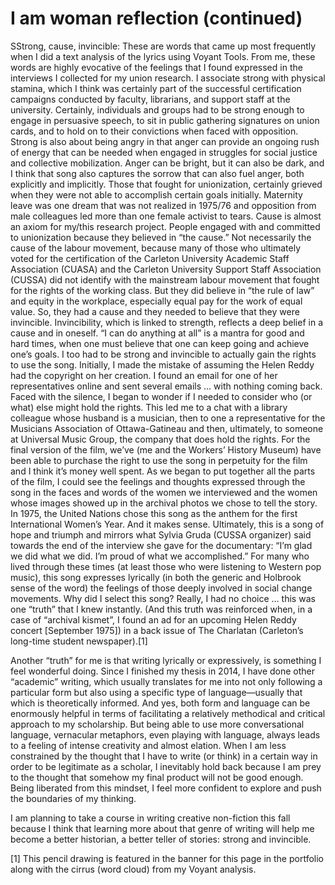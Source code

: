 # I am woman reflection (continued)

SStrong, cause, invincible: These are words that came up most frequently when I did a text analysis of the lyrics using Voyant Tools. From me, these words are highly evocative of the feelings that I found expressed in the interviews I collected for my union research. I associate strong with physical stamina, which I think was certainly part of the successful certification campaigns conducted by faculty, librarians, and support staff at the university. Certainly, individuals and groups had to be strong enough to engage in persuasive speech, to sit in public gathering signatures on union cards, and to hold on to their convictions when faced with opposition. Strong is also about being angry in that anger can provide an ongoing rush of energy that can be needed when engaged in struggles for social justice and collective mobilization.
Anger can be bright, but it can also be dark, and I think that song also captures the sorrow that can also fuel anger, both explicitly and implicitly. Those that fought for unionization, certainly grieved when they were not able to accomplish certain goals initially. Maternity leave was one dream that was not realized in 1975/76 and opposition from male colleagues led more than one female activist to tears.
Cause is almost an axiom for my/this research project. People engaged with and committed to unionization because they believed in “the cause.” Not necessarily the cause of the labour movement, because many of those who ultimately voted for the certification of the Carleton University Academic Staff Association (CUASA) and the Carleton University Support Staff Association (CUSSA) did not identify with the mainstream labour movement that fought for the rights of the working class. But they did believe in “the rule of law” and equity in the workplace, especially equal pay for the work of equal value. So, they had a cause and they needed to believe that they were invincible. Invincibility, which is linked to strength, reflects a deep belief in a cause and in oneself. “I can do anything at all” is a mantra for good and hard times, when one must believe that one can keep going and achieve one’s goals.
I too had to be strong and invincible to actually gain the rights to use the song. Initially, I made the mistake of assuming the Helen Reddy had the copyright on her creation. I found an email for one of her representatives online and sent several emails … with nothing coming back. Faced with the silence, I began to wonder if I needed to consider who (or what) else might hold the rights. This led me to a chat with a library colleague whose husband is a musician, then to one a representative for the Musicians Association of Ottawa-Gatineau and then, ultimately, to someone at Universal Music Group, the company that does hold the rights. For the final version of the film, we’ve (me and the Workers’ History Museum) have been able to purchase the right to use the song in perpetuity for the film and I think it’s money well spent. As we began to put together all the parts of the film, I could see the feelings and thoughts expressed through the song in the faces and words of the women we interviewed and the women whose images showed up in the archival photos we chose to tell the story.
In 1975, the United Nations chose this song as the anthem for the first International Women’s Year. And it makes sense. Ultimately, this is a song of hope and triumph and mirrors what Sylvia Gruda (CUSSA organizer) said towards the end of the interview she gave for the documentary: “I’m glad we did what we did. I’m proud of what we accomplished.” For many who lived through these times (at least those who were listening to Western pop music), this song expresses lyrically (in both the generic and Holbrook sense of the word) the feelings of those deeply involved in social change movements.
Why did I select this song? Really, I had no choice … this was one “truth” that I knew instantly. (And this truth was reinforced when, in a case of “archival kismet”, I found an ad for an upcoming Helen Reddy concert [September 1975]) in a back issue of The Charlatan (Carleton’s long-time student newspaper).[1]

Another “truth” for me is that writing lyrically or expressively, is something I feel wonderful doing. Since I finished my thesis in 2014, I have done other “academic” writing, which usually translates for me into not only following a particular form but also using a specific type of language—usually that which is theoretically informed. And yes, both form and language can be enormously helpful in terms of facilitating a relatively methodical and critical approach to my scholarship. But being able to use more conversational language, vernacular metaphors, even playing with language, always leads to a feeling of intense creativity and almost elation. When I am less constrained by the thought that I have to write (or think) in a certain way in order to be legitimate as a scholar, I inevitably hold back because I am prey to the thought that somehow my final product will not be good enough. Being liberated from this mindset, I feel more confident to explore and push the boundaries of my thinking.

I am planning to take a course in writing creative non-fiction this fall because I think that learning more about that genre of writing will help me become a better historian, a better teller of stories: strong and invincible.

[1] This pencil drawing is featured in the banner for this page in the portfolio along with the cirrus (word cloud) from my Voyant analysis.
